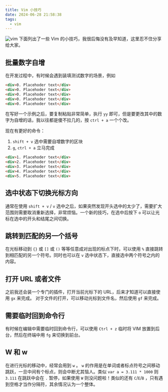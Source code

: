 ```yaml
---
title: Vim 小技巧
date: 2024-06-28 21:58:38
tags:
  - vim
---
```


![vim](https://cdn.sa.net/2024/06/28/R1QeGTmXFu9OVxg.png)
下面列出了一些 Vim 的小技巧，我很后悔没有及早知道，这里忍不住分享给大家。
<!--more-->

## 批量数字自增

在开发过程中，有时候会遇到装填测试数字的场景，例如

```html
<div>0. Placehoder text</div>
<div>0. Placehoder text</div>
<div>0. Placehoder text</div>
<div>0. Placehoder text</div>
<div>0. Placehoder text</div>
```

在写好一个示例之后，要复制粘贴非常简单，执行 `yy` 即可，但是要更改其中的数字为自增的话，我以往都是傻不拉几的，按 `ctrl + a` 一个个改。

现在有更好的命令：

1. `shift + v` 选中需要自增数字的区块
2. `g`, `ctrl + a` 立马完成

```html
<div>1. Placehoder text</div>
<div>2. Placehoder text</div>
<div>3. Placehoder text</div>
<div>4. Placehoder text</div>
<div>5. Placehoder text</div>
```

## 选中状态下切换光标方向

通常在使用 `shift + v` / `v` 选中之后，如果突然发现开头选中的太少了，需要扩大范围则需要取消重新选择，非常烦恼。一个新的技巧，在选中后按下 `o` 可以让光标在选中的开头和结尾之间切换。

## 跳转到匹配的另一个括号

在光标移动到 `{}` 或 `[]` 或 `()` 等等任意成对出现的标点下时，可以使用 `%` 直接跳转到相匹配的另一个符号。同时也可以在 `v` 选中状态下，直接选中两个符号之内的内容。

## 打开 URL 或者文件

之前我还会装一个专门的插件，打开当前光标下的 URL，后来才知道可以直接使用 `gx` 来完成。
对于文件的打开，可以移动光标到文件名，然后使用 `gf` 来完成。

## 需要临时回到命令行

有时候在编辑中需要临时回到命令行，可以使用 `Ctrl + z` 临时将 VIM 放置到后台，然后在终端中用 `fg` 来切换到前台。

## W 和 w

在进行光标的移动中，经常会用到 `w` 。 `w` 的作用是在单词或者标点符号之间移动跳跃，一旦中间有个标点，则会中断尤其恼人。类似 `var a = 3.111 * 1000` 则 `3.111` 在跳跃中会在 `.` 暂停，如果使用 `W` 则没问题啦！类似的还有 `C`/`E`/`B` ，只有遇到空格才当作分隔符，其余情况认为一个整体。

